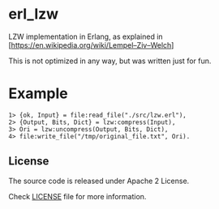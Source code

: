 # erl_lzw
LZW implementation in Erlang, as explained in
[https://en.wikipedia.org/wiki/Lempel–Ziv–Welch]

This is not optimized in any way, but was written just for fun.

# Example
```
1> {ok, Input} = file:read_file("./src/lzw.erl"),
2> {Output, Bits, Dict} = lzw:compress(Input),
3> Ori = lzw:uncompress(Output, Bits, Dict),
4> file:write_file("/tmp/original_file.txt", Ori).
```

## License
The source code is released under Apache 2 License.

Check [LICENSE](https://github.com/marcelog/erl_lzw/blob/master/LICENSE) file for more information.
